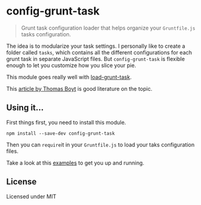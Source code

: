 # config-grunt-task
> Grunt task configuration loader that helps organize your `Gruntfile.js` tasks configuration.

The idea is to modularize your task settings. I personally like to create a folder called `tasks`, which contains all the different configurations for each grunt task in separate JavaScript files. But `config-grunt-task` is flexible enough to let you customize how you slice your pie.

This module goes really well with [load-grunt-task](https://github.com/sindresorhus/load-grunt-tasks).

This [article by Thomas Boyt](http://www.thomasboyt.com/2013/09/01/maintainable-grunt.html) is good literature on the topic.

## Using it...

First things first, you need to install this module.

```
npm install --save-dev config-grunt-task
```

Then you can `require`it in your `Gruntfile.js` to load your taks configuration files.

Take a look at this [examples](EXAMPLES.md) to get you up and running.

## License

Licensed under MIT
